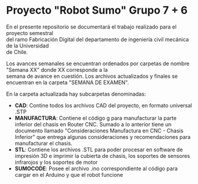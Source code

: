 # Proyecto "Robot Sumo" Grupo 7 + 6

En el presente repositorio se documentará el trabajo realizado para el proyecto semestral  
del ramo Fabricación Digital del departamento de ingeniería civil mecánica de la Universidad  
de Chile. 

Los avances semanales se encuentran ordenados por carpetas de nombre "Semana XX" donde XX corresponde a la  
semana de avance en cuestión. Los archivos actualizados y finales se encuentran en la carpeta "SEMANA DE EXAMEN". 

En la carpeta actualizada hay subcarpetas denominadas:
* **CAD**: Contine todos los archivos CAD del proyecto, en formato universal .STP
* **MANUFACTURA**: Contiene el código g para manufacturar la parte inferior del chasis en Router CNC. Sumado a lo anterior tiene un
  documento llamado "Consideraciones Manufactura en CNC - Chasis Inferior" que entrega algunas consideraciones y recomendaciones
  para manufacturar el chasis.
* **STL**: Contiene los archivos .STL para poder procesar en software de impresión 3D e imprimir la cubierta de chasis, los soportes
  de sensores infrarojos y los soportes de motor
* **SUMOCODE**: Posee el archivo .ino correspondiente al código para cargar en el Arduino y que el robot funcione

